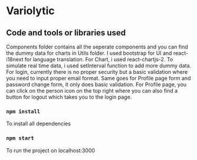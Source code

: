 # Variolytic 

## Code and tools or libraries used

Components folder contains all the seperate components and you can find the dummy data for charts in Utils folder. I used bootstrap for UI and react-i18next for language translation. For Chart, i used react-chartjs-2. To simulate real time data, i used setInterval function to add more dummy data. For login, currently there is no proper security but a basic validation where you need to input proper email format. Same goes for Profile page form and password change form, it only does basic validation. For Profile page, you can click on the person icon on the top right where you can also find a button for logout which takes you to the login page.

### `npm install`
To install all dependencies

### `npm start`
To run the project on localhost:3000